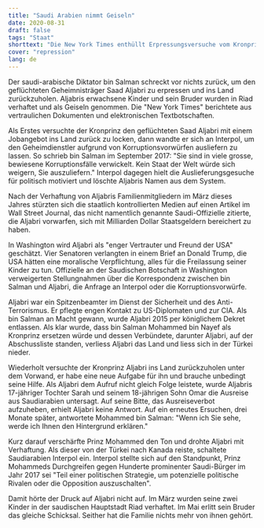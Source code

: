 ```yaml
---
title: "Saudi Arabien nimmt Geiseln"
date: 2020-08-31
draft: false
tags: "Staat"
shorttext: "Die New York Times enthüllt Erpressungsversuche vom Kronprinzen Saudi Arabiens. Was finden wir davon in heimischen Medien? Weissrussland, Russland, China, Hongkong ..."
cover: "repression"
lang: de
---
```


Der saudi-arabische Diktator bin Salman schreckt vor nichts zurück, um den geflüchteten Geheimnisträger Saad Aljabri zu erpressen und ins Land zurückzuholen. Aljabris erwachsene Kinder und sein Bruder wurden in Riad verhaftet und als Geiseln genommen. Die "New York Times" berichtete aus vertraulichen Dokumenten und elektronischen Textbotschaften.

Als Erstes versuchte der Kronprinz den geflüchteten Saad Aljabri mit einem Jobangebot ins Land zurück zu locken, dann wandte er sich an Interpol, um den Geheimdienstler aufgrund von Korruptionsvorwürfen ausliefern zu lassen. So schrieb bin Salman im September 2017: "Sie sind in viele grosse, bewiesene Korruptionsfälle verwickelt. Kein Staat der Welt würde sich weigern, Sie auszuliefern." Interpol dagegen hielt die Auslieferungsgesuche für politisch motiviert und löschte Aljabris Namen aus dem System.

Nach der Verhaftung von Aljabris Familienmitgliedern im März dieses Jahres stürzten sich die staatlich kontrollierten Medien auf einen Artikel im Wall Street Journal, das nicht namentlich genannte Saudi-Offizielle zitierte, die Aljabri vorwarfen, sich mit Milliarden Dollar Staatsgeldern bereichert zu haben.

In Washington wird Aljabri als "enger Vertrauter und Freund der USA" geschätzt. Vier Senatoren verlangten in einem Brief an Donald Trump, die USA hätten eine moralische Verpflichtung, alles für die Freilassung seiner Kinder zu tun. Offizielle an der Saudischen Botschaft in Washington verweigerten Stellungnahmen über die Korrespondenz zwischen bin Salman und Aljabri, die Anfrage an Interpol oder die Korruptionsvorwürfe.

Aljabri war ein Spitzenbeamter im Dienst der Sicherheit und des Anti-Terrorismus. Er pflegte engen Kontakt zu US-Diplomaten und zur CIA. Als bin Salman an Macht gewann, wurde Aljabri 2015 per königlichem Dekret entlassen. Als klar wurde, dass bin Salman Mohammed bin Nayef als Kronprinz ersetzen würde und dessen Verbündete, darunter Aljabri, auf der Abschussliste standen, verliess Aljabri das Land und liess sich in der Türkei nieder.

Wiederholt versuchte der Kronprinz Aljabri ins Land zurückzuholen unter dem Vorwand, er habe eine neue Aufgabe für ihn und brauche unbedingt seine Hilfe. Als Aljabri dem Aufruf nicht gleich Folge leistete, wurde Aljabris 17-jähriger Tochter Sarah und seinem 18-jährigen Sohn Omar die Ausreise aus Saudiarabien untersagt. Auf seine Bitte, das Ausreiseverbot aufzuheben, erhielt Aljabri keine Antwort. Auf ein erneutes Ersuchen, drei Monate später, antwortete Mohammed bin Salman: "Wenn ich Sie sehe, werde ich Ihnen den Hintergrund erklären."

Kurz darauf verschärfte Prinz Mohammed den Ton und drohte Aljabri mit Verhaftung. Als dieser von der Türkei nach Kanada reiste, schaltete Saudiarabien Interpol ein. Interpol stellte sich auf den Standpunkt, Prinz Mohammeds Durchgreifen gegen Hunderte prominenter Saudi-Bürger im Jahr 2017 sei "Teil einer politischen Strategie, um potenzielle politische Rivalen oder die Opposition auszuschalten".

Damit hörte der Druck auf Aljabri nicht auf. Im März wurden seine zwei Kinder in der saudischen Hauptstadt Riad verhaftet. Im Mai erlitt sein Bruder das gleiche Schicksal. Seither hat die Familie nichts mehr von ihnen gehört.
